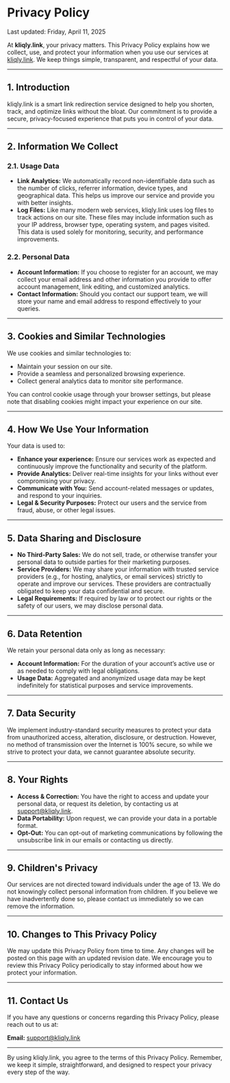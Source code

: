 # Privacy Policy

Last updated: Friday, April 11, 2025

At **kliqly.link**, your privacy matters. This Privacy Policy explains how we collect, use, and protect your information when you use our services at [kliqly.link](https://kliqly.link). We keep things simple, transparent, and respectful of your data.

---

## 1. Introduction

kliqly.link is a smart link redirection service designed to help you shorten, track, and optimize links without the bloat. Our commitment is to provide a secure, privacy-focused experience that puts you in control of your data.

---

## 2. Information We Collect

### 2.1. Usage Data

- **Link Analytics:** We automatically record non-identifiable data such as the number of clicks, referrer information, device types, and geographical data. This helps us improve our service and provide you with better insights.
- **Log Files:** Like many modern web services, kliqly.link uses log files to track actions on our site. These files may include information such as your IP address, browser type, operating system, and pages visited. This data is used solely for monitoring, security, and performance improvements.

### 2.2. Personal Data

- **Account Information:** If you choose to register for an account, we may collect your email address and other information you provide to offer account management, link editing, and customized analytics.
- **Contact Information:** Should you contact our support team, we will store your name and email address to respond effectively to your queries.

---

## 3. Cookies and Similar Technologies

We use cookies and similar technologies to:

- Maintain your session on our site.
- Provide a seamless and personalized browsing experience.
- Collect general analytics data to monitor site performance.

You can control cookie usage through your browser settings, but please note that disabling cookies might impact your experience on our site.

---

## 4. How We Use Your Information

Your data is used to:

- **Enhance your experience:** Ensure our services work as expected and continuously improve the functionality and security of the platform.
- **Provide Analytics:** Deliver real-time insights for your links without ever compromising your privacy.
- **Communicate with You:** Send account-related messages or updates, and respond to your inquiries.
- **Legal & Security Purposes:** Protect our users and the service from fraud, abuse, or other legal issues.

---

## 5. Data Sharing and Disclosure

- **No Third-Party Sales:** We do not sell, trade, or otherwise transfer your personal data to outside parties for their marketing purposes.
- **Service Providers:** We may share your information with trusted service providers (e.g., for hosting, analytics, or email services) strictly to operate and improve our services. These providers are contractually obligated to keep your data confidential and secure.
- **Legal Requirements:** If required by law or to protect our rights or the safety of our users, we may disclose personal data.

---

## 6. Data Retention

We retain your personal data only as long as necessary:

- **Account Information:** For the duration of your account’s active use or as needed to comply with legal obligations.
- **Usage Data:** Aggregated and anonymized usage data may be kept indefinitely for statistical purposes and service improvements.

---

## 7. Data Security

We implement industry-standard security measures to protect your data from unauthorized access, alteration, disclosure, or destruction. However, no method of transmission over the Internet is 100% secure, so while we strive to protect your data, we cannot guarantee absolute security.

---

## 8. Your Rights

- **Access & Correction:** You have the right to access and update your personal data, or request its deletion, by contacting us at [support@kliqly.link](mailto:support@kliqly.link).
- **Data Portability:** Upon request, we can provide your data in a portable format.
- **Opt-Out:** You can opt-out of marketing communications by following the unsubscribe link in our emails or contacting us directly.

---

## 9. Children's Privacy

Our services are not directed toward individuals under the age of 13. We do not knowingly collect personal information from children. If you believe we have inadvertently done so, please contact us immediately so we can remove the information.

---

## 10. Changes to This Privacy Policy

We may update this Privacy Policy from time to time. Any changes will be posted on this page with an updated revision date. We encourage you to review this Privacy Policy periodically to stay informed about how we protect your information.

---

## 11. Contact Us

If you have any questions or concerns regarding this Privacy Policy, please reach out to us at:

**Email:** [support@kliqly.link](mailto:support@kliqly.link)  

---

By using kliqly.link, you agree to the terms of this Privacy Policy. Remember, we keep it simple, straightforward, and designed to respect your privacy every step of the way.
